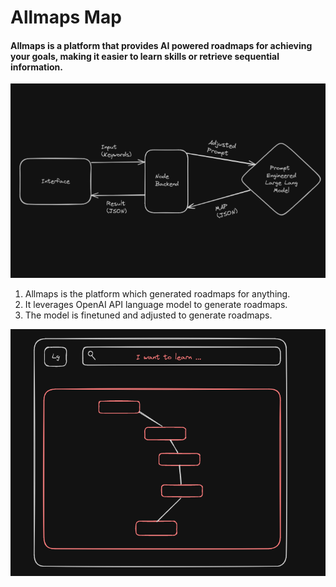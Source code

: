 # Allmaps Map

#### Allmaps is a platform that provides AI powered roadmaps for achieving your goals, making it easier to learn skills or retrieve sequential information.

![Flow.png](assets/Flow.png)
1. Allmaps is the platform which generated roadmaps for anything.
2. It leverages OpenAI API language model to generate roadmaps.
3. The model is finetuned and adjusted to generate roadmaps.
 

![Flow.png](assets/image.png)

